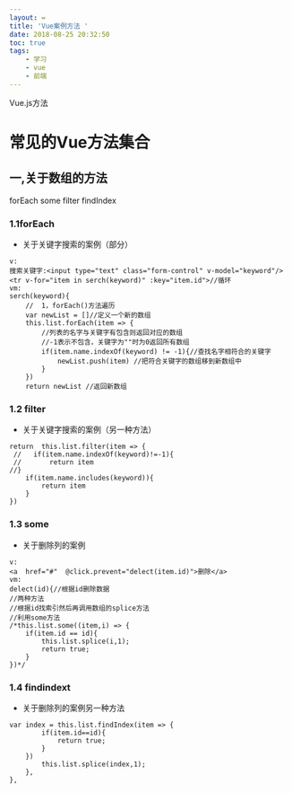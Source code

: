 ```yaml
---
layout: =
title: 'Vue案例方法 '
date: 2018-08-25 20:32:50
toc: true
tags:
    - 学习
    - vue
    - 前端
---
```

Vue.js方法

<!-- more -->
# 常见的Vue方法集合
## 一,关于数组的方法
forEach some filter findIndex
### 1.1forEach
* 关于关键字搜索的案例（部分）
```
v:
搜索关键字:<input type="text" class="form-control" v-model="keyword"/>
<tr v-for="item in serch(keyword)" :key="item.id">//循环
vm:
serch(keyword){
    //	1，forEach()方法遍历
    var newList = []//定义一个新的数组
    this.list.forEach(item => {
        //列表的名字与关键字有包含则返回对应的数组
        //-1表示不包含，关键字为""时为0返回所有数组
        if(item.name.indexOf(keyword) != -1){//查找名字相符合的关键字
            newList.push(item) //把符合关键字的数组移到新数组中
        }						
    })
    return newList //返回新数组
```
### 1.2 filter
* 关于关键字搜索的案例（另一种方法）
```
return	this.list.filter(item => {
 //   if(item.name.indexOf(keyword)!=-1){
 //       return item
//}
    if(item.name.includes(keyword)){
        return item
    }	
})
```
### 1.3 some
* 关于删除列的案例
```
v:
<a  href="#"  @click.prevent="delect(item.id)">删除</a>	
vm:
delect(id){//根据id删除数据
//两种方法
//根据id找索引然后再调用数组的splice方法
//利用some方法
/*this.list.some((item,i) => {
    if(item.id == id){
        this.list.splice(i,1);
        return true;
    }	
})*/
```
### 1.4 findindext
* 关于删除列的案例另一种方法
```
var index =	this.list.findIndex(item => {
        if(item.id==id){
            return true;
        }
    })
        this.list.splice(index,1);
    },
},

